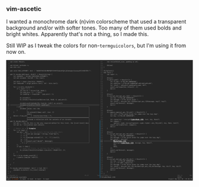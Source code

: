 ### vim-ascetic

I wanted a monochrome dark (n)vim colorscheme that used a transparent
background and/or with softer tones. Too many of them used bolds and bright
whites. Apparently that's not a thing, so I made this.

Still WIP as I tweak the colors for non-`termguicolors`, but I'm using it from now on.

![screenshot](./img/screenshot.png)
